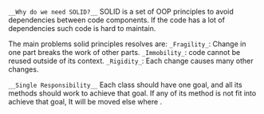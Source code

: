 `__Why do we need SOLID?__`
SOLID is a set of OOP principles to avoid dependencies between code components. If the code has a lot of dependencies such code is hard to maintain.

The main problems solid principles resolves are:
`_Fragility_`: Change in one part breaks the work of other parts.
`_Immobility_`: code cannot be reused outside of its context.
`_Rigidity_`: Each change causes many other changes.

`__Single Responsibility__` 
Each class should have one goal, and all its methods should work to achieve that goal. If any of its method is not fit into achieve that goal, It will be moved else where .
